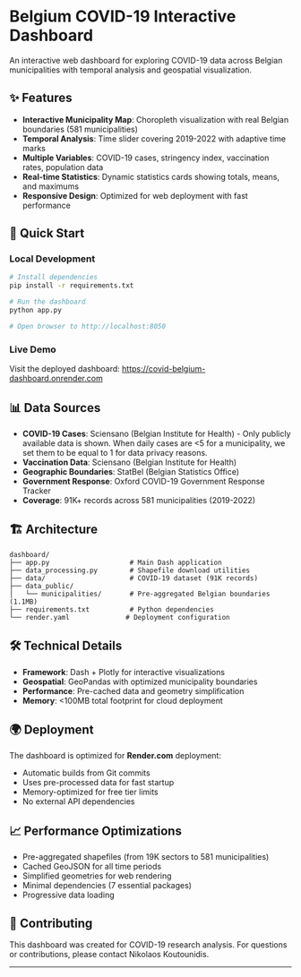 # Belgium COVID-19 Interactive Dashboard

An interactive web dashboard for exploring COVID-19 data across Belgian municipalities with temporal analysis and geospatial visualization.

## ✨ Features

- **Interactive Municipality Map**: Choropleth visualization with real Belgian boundaries (581 municipalities)
- **Temporal Analysis**: Time slider covering 2019-2022 with adaptive time marks
- **Multiple Variables**: COVID-19 cases, stringency index, vaccination rates, population data
- **Real-time Statistics**: Dynamic statistics cards showing totals, means, and maximums
- **Responsive Design**: Optimized for web deployment with fast performance

## 🚀 Quick Start

### Local Development
```bash
# Install dependencies
pip install -r requirements.txt

# Run the dashboard
python app.py

# Open browser to http://localhost:8050
```

### Live Demo
Visit the deployed dashboard: https://covid-belgium-dashboard.onrender.com

## 📊 Data Sources

- **COVID-19 Cases**: Sciensano (Belgian Institute for Health) - Only publicly available data is shown. When daily cases are <5 for a municipality, we set them to be equal to 1 for data privacy reasons.
- **Vaccination Data**: Sciensano (Belgian Institute for Health)  
- **Geographic Boundaries**: StatBel (Belgian Statistics Office)
- **Government Response**: Oxford COVID-19 Government Response Tracker
- **Coverage**: 91K+ records across 581 municipalities (2019-2022)

## 🏗️ Architecture

```
dashboard/
├── app.py                    # Main Dash application
├── data_processing.py        # Shapefile download utilities
├── data/                     # COVID-19 dataset (91K records)
├── data_public/
│   └── municipalities/       # Pre-aggregated Belgian boundaries (1.1MB)
├── requirements.txt          # Python dependencies
└── render.yaml              # Deployment configuration
```

## 🛠️ Technical Details

- **Framework**: Dash + Plotly for interactive visualizations
- **Geospatial**: GeoPandas with optimized municipality boundaries
- **Performance**: Pre-cached data and geometry simplification
- **Memory**: <100MB total footprint for cloud deployment

## 🌍 Deployment

The dashboard is optimized for **Render.com** deployment:
- Automatic builds from Git commits
- Uses pre-processed data for fast startup
- Memory-optimized for free tier limits
- No external API dependencies

## 📈 Performance Optimizations

- Pre-aggregated shapefiles (from 19K sectors to 581 municipalities)
- Cached GeoJSON for all time periods
- Simplified geometries for web rendering
- Minimal dependencies (7 essential packages)
- Progressive data loading

## 🤝 Contributing

This dashboard was created for COVID-19 research analysis. For questions or contributions, please contact Nikolaos Koutounidis.

---